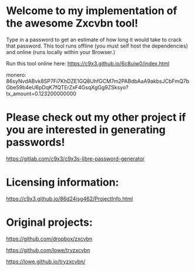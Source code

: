 # Welcome to my implementation of the awesome Zxcvbn tool! 

Type in a password to get an estimate of how long it would take to crack that password. This tool runs offline (you must self host the dependencies) and online (runs locally within your Browser.)

Run this tool online here: https://c9x3.github.io/6c8uiw0/index.html

monero:
86syNvdABvk8SP7Fi7KhDZE1GQ8UhfGCM7m2PABdbAaA9akbsJCbFmQ7bGbe59b4eU6pDqK7fQTErZxF4GsqXgGg9ZSksyo?tx_amount=0.123200000000

# Please check out my other project if you are interested in generating passwords! 

https://gitlab.com/c9x3/c9x3s-libre-password-generator

# Licensing information: 

https://c9x3.github.io/86d24jsg462/ProjectInfo.html

# Original projects: 

https://github.com/dropbox/zxcvbn

https://github.com/lowe/tryzxcvbn

https://lowe.github.io/tryzxcvbn/

